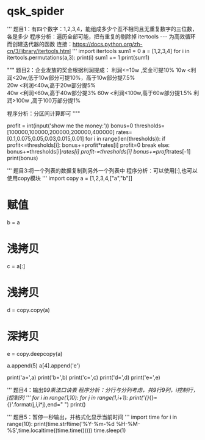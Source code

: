 # qsk_spider

'''
题目1：有四个数字：1,2,3,4，能组成多少个互不相同且无重复数字的三位数，各是多少
程序分析：遍历全部可能，把有重复的剔除掉
itertools --- 为高效循环而创建迭代器的函数 连接：https://docs.python.org/zh-cn/3/library/itertools.html
'''
import itertools
sum1 = 0
a = [1,2,3,4]
for i in itertools.permutations(a,3):
    print(i)
    sum1 += 1
print(sum1)

"""
题目2：企业发放的奖金根据利润提成：
利润<=10w ,奖金可提10%
10w <利润<20w,低于10w部分可提10%，高于10w部分提7.5%  
20w <利润<40w,高于20w部分提5%                     
40w <利润<60w,高于40w部分提3%
60w <利润<100w,高于60w部分提1.5%
利润>100w ,高于100万部分提1%

程序分析：分区间计算即可
"""

profit = int(input('show me the money:'))
bonus=0
thresholds=[100000,100000,200000,200000,400000]
rates=[0.1,0.075,0.05,0.03,0.015,0.01]
for i in range(len(thresholds)):
    if profit<=thresholds[i]:
        bonus+=profit*rates[i]
        profit=0
        break
    else:
        bonus+=thresholds[i]*rates[i]
        profit-=thresholds[i]
bonus+=profit*rates[-1]
print(bonus)

'''
题目3:将一个列表的数据复制到另外一个列表中
程序分析：可以使用[:],也可以使用copy模块
'''
import copy
a = [1,2,3,4,["a","b"]]
# 赋值
b = a
# 浅拷贝
c = a[:]
# 浅拷贝
d = copy.copy(a)
# 深拷贝
e = copy.deepcopy(a)

a.append(5)
a[4].append('e')

print('a=',a)
print('b=',b)
print('c=',c)
print('d=',d)
print('e=',e)

'''
题目4：输出9*9乘法口诀表
程序分析：分行与分列考虑，共9行9列，i控制行，j控制列
'''
for i in range(1,10):
    for j in range(1,i+1):
        print('{}*{}={}'.format(j,i,i*j),end=" ")
    print()

'''
题目5：暂停一秒输出，并格式化显示当前时间
'''
import time
for i in range(10):
    print(time.strftime('%Y-%m-%d %H-%M-%S',time.localtime((time.time()))))
    time.sleep(1)
